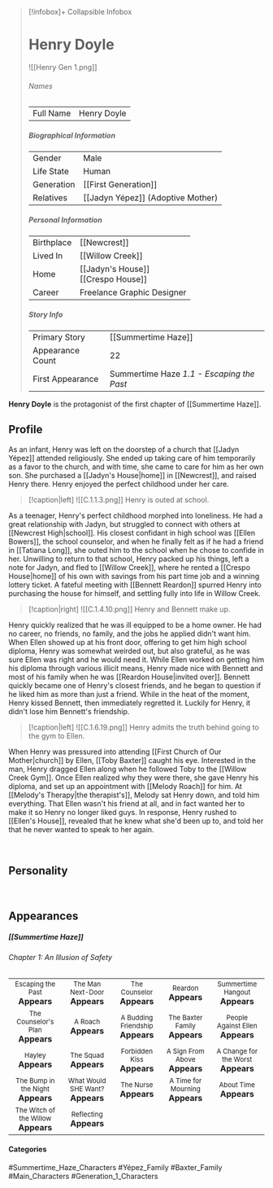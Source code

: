 > [!infobox]+ Collapsible Infobox
> # Henry Doyle
> ![[Henry Gen 1.png]] 
> ###### Names 
> |  |  | 
> | ---- | ---- | 
> | Full Name | Henry Doyle | 
>
> ##### Biographical Information
> |  |  | 
> | ---- | ---- | 
> | Gender | Male | 
> | Life State | Human |
> | Generation | [[First Generation]] |
> | Relatives | [[Jadyn Yépez]] (Adoptive Mother)
> 
> ##### Personal Information
> |  |  | 
> | ---- | ---- | 
> | Birthplace |[[Newcrest]]| 
> | Lived In |[[Willow Creek]]| 
> | Home |[[Jadyn's House]]<br>[[Crespo House]]| 
> | Career | Freelance Graphic Designer | 
> 
> ##### Story Info
> |  |  | 
> | ---- | ---- | 
> | Primary Story | [[Summertime Haze]] | 
> | Appearance Count | 22 | 
> | First Appearance | Summertime Haze *1.1 - Escaping the Past*

**Henry Doyle** is the protagonist of the first chapter of [[Summertime Haze]].

## Profile
As an infant, Henry was left on the doorstep of a church that [[Jadyn Yépez]] attended religiously. She ended up taking care of him temporarily as a favor to the church, and with time, she came to care for him as her own son. She purchased a [[Jadyn's House|home]] in [[Newcrest]], and raised Henry there. Henry enjoyed the perfect childhood under her care.

> [!caption|left]
> ![[C.1.1.3.png]] 
> Henry is outed at school.

As a teenager, Henry's perfect childhood morphed into loneliness. He had a great relationship with Jadyn, but struggled to connect with others at [[Newcrest High|school]].  His closest confidant in high school was [[Ellen Bowers]], the school counselor, and when he finally felt as if he had a friend in [[Tatiana Long]], she outed him to the school when he chose to confide in her. Unwilling to return to that school, Henry packed up his things, left a note for Jadyn, and fled to [[Willow Creek]], where he rented a [[Crespo House|home]] of his own with savings from his part time job and a winning lottery ticket. A fateful meeting with [[Bennett Reardon]] spurred Henry into purchasing the house for himself, and settling fully into life in Willow Creek.

> [!caption|right]
> ![[C.1.4.10.png]] 
> Henry and Bennett make up.

Henry quickly realized that he was ill equipped to be a home owner. He had no career, no friends, no family, and the jobs he applied didn't want him. When Ellen showed up at his front door, offering to get him high school diploma, Henry was somewhat weirded out, but also grateful, as he was sure Ellen was right and he would need it. While Ellen worked on getting him his diploma through various illicit means, Henry made nice with Bennett and most of his family when he was [[Reardon House|invited over]]. Bennett quickly became one of Henry's closest friends, and he began to question if he liked him as more than just a friend. While in the heat of the moment, Henry kissed Bennett, then immediately regretted it. Luckily for Henry, it didn't lose him Bennett's friendship.

> [!caption|left]
> ![[C.1.6.19.png]] 
> Henry admits the truth behind going to the gym to Ellen.

When Henry was pressured into attending [[First Church of Our Mother|church]] by Ellen, [[Toby Baxter]] caught his eye. Interested in the man, Henry dragged Ellen along when he followed Toby to the [[Willow Creek Gym]]. Once Ellen realized why they were there, she gave Henry his diploma, and set up an appointment with [[Melody Roach]] for him. At [[Melody's Therapy|the therapist's]], Melody sat Henry down, and told him everything. That Ellen wasn't his friend at all, and in fact wanted her to make it so Henry no longer liked guys. In response, Henry rushed to [[Ellen's House]], revealed that he knew what she'd been up to, and told her that he never wanted to speak to her again.

<br style="clear:both; margin: 0; padding: 0" />

## Personality

<br style="clear:both; margin: 0; padding: 0" />

## Appearances
##### [[Summertime Haze]]
###### Chapter 1: An Illusion of Safety

|                                                                          |                                                                       |                                                                       |                                                                      |                                                                         |
| ------------------------------------------------------------------------ | --------------------------------------------------------------------- | --------------------------------------------------------------------- | -------------------------------------------------------------------- | ----------------------------------------------------------------------- |
| <center><font size=2>Escaping the Past<br><font size=3>**Appears**       | <center><font size=2>The Man Next-Door<br><font size=3>**Appears**    | <center><font size=2>The Counselor<br><font size=3>**Appears**        | <center><font size=2>Reardon<br><font size=3>**Appears**             | <center><font size=2>Summertime Hangout<br><font size=3>**Appears**     |
| <center><font size=2>The Counselor's Plan<br><font size=3>**Appears**    | <center><font size=2>A Roach<br><font size=3>**Appears**              | <center><font size=2>A Budding Friendship<br><font size=3>**Appears** | <center><font size=2>The Baxter Family<br><font size=3>**Appears**   | <center><font size=2>People Against Ellen<br><font size=3>**Appears**   |
| <center><font size=2>Hayley<br><font size=3>**Appears**                  | <center><font size=2>The Squad<br><font size=3>**Appears**            | <center><font size=2>Forbidden Kiss<br><font size=3>**Appears**       | <center><font size=2>A Sign From Above<br><font size=3>**Appears**   | <center><font size=2>A Change for the Worst<br><font size=3>**Appears** |
| <center><font size=2>The Bump in the Night<br><font size=3>**Appears**   | <center><font size=2>What Would SHE Want?<br><font size=3>**Appears** | <center><font size=2>The Nurse<br><font size=3>**Appears**            | <center><font size=2>A Time for Mourning<br><font size=3>**Appears** | <center><font size=2>About Time<br><font size=3>**Appears**             |
| <center><font size=2>The Witch of the Willow<br><font size=3>**Appears** | <center><font size=2>Reflecting<br><font size=3>**Appears**           |                                                                       |                                                                      |                                                                         |
#### Categories
#Summertime_Haze_Characters #Yépez_Family #Baxter_Family #Main_Characters #Generation_1_Characters